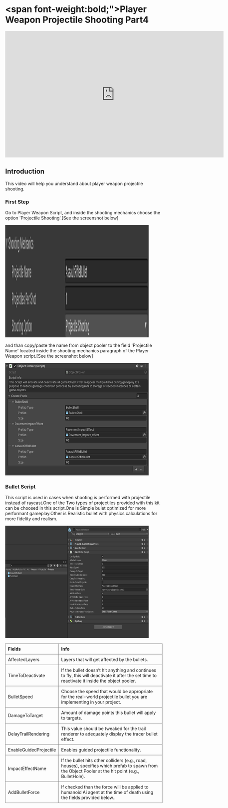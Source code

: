 # <span font-weight:bold;">Player Weapon Projectile Shooting Part4</span>

<div class="video-container">
    <iframe width="700" height="405" src="https://www.youtube.com/embed/hVD0wtHb4UM?si=PUNwfF04UUhETk_2" title="YouTube video player" frameborder="0" allow="accelerometer; autoplay; clipboard-write; encrypted-media; gyroscope; picture-in-picture; web-share" referrerpolicy="strict-origin-when-cross-origin" allowfullscreen></iframe>
</div>

## Introduction
This video will help you understand about player weapon projectile shooting. 

### First Step

Go to Player Weapon Script, and inside the shooting mechanics choose the option 'Projectile Shooting'.[See the screenshot below]

<img src="Images/ProjectileShootingSelected.png" alt="alt text" width="460" height="360">

and than copy/paste the name from object pooler to the field 'Projectile Name' located inside the shooting mechanics paragraph of the Player Weapon script.[See the screenshot below]

<img src="Images/ObjectPooler_ProjectileShooting.png" alt="alt text" width="460" height="360">

### Bullet Script
This script is used in cases when shooting is performed with projectile instead of raycast.One of the Two types of projectiles provided with this kit can be choosed in this script.One Is Simple bulet optimized for more performant gameplay.Other is Realistic bullet  with  physics calculations for more fidelity and realism.

<img src="Images/AssaultRifleBullet.png" alt="alt text" width="460" height="360">

<style>
    .custom-table {
        border-collapse: collapse;
        width: 100%;
    }
    .custom-table th, .custom-table td {
        border: 1px solid grey;
        padding: 8px;
        text-align: left;
    }
</style>

<table class="custom-table">
    <tr>
        <th>Fields</th>
        <th>Info</th>
    </tr>
    <tr>
        <td>AffectedLayers</td>
        <td>Layers that will get affected by the bullets.</td>
    </tr>
    <tr>
        <td>TimeToDeactivate</td>
        <td>If the bullet doesn’t hit anything and continues to fly, this will deactivate it after the set time to reactivate it inside the object pooler.</td>
    </tr>
    <tr>
        <td>BulletSpeed</td>
        <td>Choose the speed that would be appropriate for the real-world projectile bullet you are implementing in your project.</td>
    </tr>
    <tr>
        <td>DamageToTarget</td>
        <td>Amount of damage points this bullet will apply to targets.</td>
    </tr>
    <tr>
        <td>DelayTrailRendering</td>
        <td>This value should be tweaked for the trail renderer to adequately display the tracer bullet effect.</td>
    </tr>
    <tr>
        <td>EnableGuidedProjectile</td>
        <td>Enables guided projectile functionality.</td>
    </tr>
    <tr>
        <td>ImpactEffectName</td>
        <td>If the bullet hits other colliders (e.g., road, houses), specifies which prefab to spawn from the Object Pooler at the hit point (e.g., BulletHole).</td>
    </tr>
     <tr>
        <td>AddBulletForce</td>
        <td>If checked than the force will be applied to humanoid Ai agent at the time of death using the fields provided below..</td>
    </tr>
</table>

        
